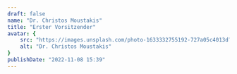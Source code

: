 ```yaml
---
draft: false
name: "Dr. Christos Moustakis"
title: "Erster Vorsitzender"
avatar: {
    src: "https://images.unsplash.com/photo-1633332755192-727a05c4013d?&fit=crop&w=280",
    alt: "Dr. Christos Moustakis"
}
publishDate: "2022-11-08 15:39"
---
```

